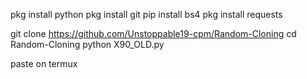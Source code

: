 pkg install python 
pkg install git 
pip install bs4
pkg install requests 

git clone https://github.com/Unstoppable19-cpm/Random-Cloning
cd Random-Cloning
python X90_OLD.py

paste on termux
